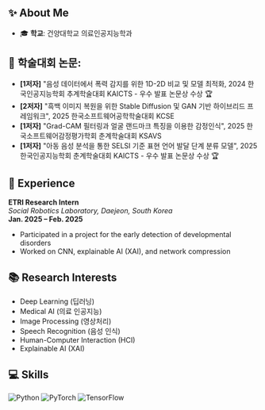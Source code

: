 ## ✨ About Me
- 🎓 **학교**: 건양대학교 의료인공지능학과

## 📄 **학술대회 논문**:
- **[1저자]** "음성 데이터에서 폭력 감지를 위한 1D-2D 비교 및 모델 최적화, 2024 한국인공지능학회 추계학술대회 KAICTS - 우수 발표 논문상 수상 🏆
- **[2저자]** "흑백 이미지 복원을 위한 Stable Diffusion 및 GAN 기반 하이브리드 프레임워크", 2025 한국소프트웨어공학학술대회 KCSE 
- **[1저자]** "Grad-CAM 필터링과 얼굴 랜드마크 특징을 이용한 감정인식", 2025 한국소프트웨어감정평가학회 춘계학술대회 KSAVS
- **[1저자]** "아동 음성 분석을 통한 SELSI 기준 표현 언어 발달 단계 분류 모델", 2025 한국인공지능학회 춘계학술대회 KAICTS - 우수 발표 논문상 수상 🏆

## 💼 Experience


**ETRI Research Intern**  
*Social Robotics Laboratory, Daejeon, South Korea*  
**Jan. 2025 – Feb. 2025**

- Participated in a project for the early detection of developmental disorders  
- Worked on CNN, explainable AI (XAI), and network compression



## 📚 Research Interests
- Deep Learning (딥러닝)
- Medical AI (의료 인공지능)
- Image Processing (영상처리)
- Speech Recognition (음성 인식)
- Human-Computer Interaction (HCI)
- Explainable AI (XAI)

## 💻 Skills
![Python](https://img.shields.io/badge/Python-3776AB?style=for-the-badge&logo=python&logoColor=white)
![PyTorch](https://img.shields.io/badge/PyTorch-EE4C2C?style=for-the-badge&logo=pytorch&logoColor=white)
![TensorFlow](https://img.shields.io/badge/TensorFlow-FF6F00?style=for-the-badge&logo=tensorflow&logoColor=white)
